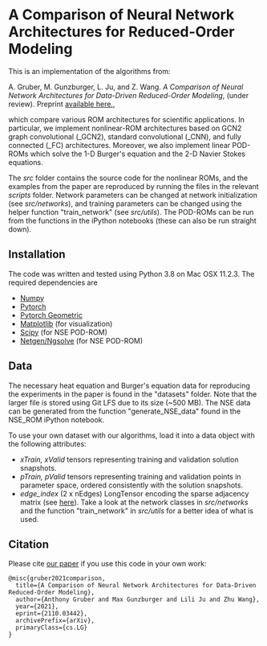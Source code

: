 # A  Comparison of Neural Network Architectures for Reduced-Order Modeling

This is an implementation of the algorithms from:

A. Gruber, M. Gunzburger, L. Ju, and Z. Wang. *A Comparison of Neural Network Architectures for Data-Driven Reduced-Order Modeling*, (under review).  Preprint [available here.](https://arxiv.org/abs/2110.03442#),

which compare various ROM architectures for scientific applications.  In particular, we implement nonlinear-ROM architectures based on GCN2 graph convolutional (_GCN2), standard convolutional (_CNN), and fully connected (_FC) architectures.  Moreover, we also implement linear POD-ROMs which solve the 1-D Burger's equation and the 2-D Navier Stokes equations.

The *src* folder contains the source code for the nonlinear ROMs, and the examples from the paper are reproduced by running the files in the relevant *scripts* folder.  Network parameters can be changed at network initialization (see *src/networks*), and training parameters can be changed using the helper function "train_network" (see *src/utils*).  The POD-ROMs can be run from the functions in the iPython notebooks (these can also be run straight down).  


## Installation
The code was written and tested using Python 3.8 on Mac OSX 11.2.3.  The required dependencies are
* [Numpy](https://numpy.org/)
* [Pytorch](https://pytorch.org/)
* [Pytorch Geometric](https://pytorch-geometric.readthedocs.io/en/latest/)
* [Matplotlib](https://matplotlib.org/) (for visualization)
* [Scipy](https://scipy.org) (for NSE POD-ROM)
* [Netgen/Ngsolve](https://ngsolve.org) (for NSE POD-ROM)

## Data
The necessary heat equation and Burger's equation data for reproducing the experiments in the paper is found in the "datasets" folder.  Note that the larger file is stored using Git LFS due to its size (~500 MB).  The NSE data can be generated from the function "generate_NSE_data" found in the NSE_ROM iPython notebook.

To use your own dataset with our algorithms, load it into a data object with the following attributes:
- *xTrain, xValid* tensors representing training and validation solution snapshots.
- *pTrain, pValid* tensors representing training and validation points in parameter space, ordered consistently with the solution snapshots.
- *edge_index* (2 x nEdges) LongTensor encoding the sparse adjacency matrix (see [here](https://pytorch-geometric.readthedocs.io/en/latest/notes/introduction.html)).
Take a look at the network classes in *src/networks* and the function "train_network" in *src/utils* for a better idea of what is used.

## Citation
Please cite [our paper](https://arxiv.org/pdf/2110.03442.pdf) if you use this code in your own work:
```
@misc{gruber2021comparison,
  title={A Comparison of Neural Network Architectures for Data-Driven Reduced-Order Modeling},
  author={Anthony Gruber and Max Gunzburger and Lili Ju and Zhu Wang},
  year={2021},
  eprint={2110.03442},
  archivePrefix={arXiv},
  primaryClass={cs.LG}
}
